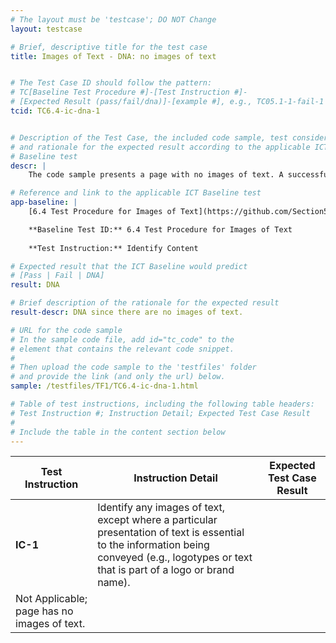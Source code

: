 ```yaml
---
# The layout must be 'testcase'; DO NOT Change
layout: testcase

# Brief, descriptive title for the test case
title: Images of Text - DNA: no images of text 


# The Test Case ID should follow the pattern: 
# TC[Baseline Test Procedure #]-[Test Instruction #]-
# [Expected Result (pass/fail/dna)]-[example #], e.g., TC05.1-1-fail-1
tcid: TC6.4-ic-dna-1


# Description of the Test Case, the included code sample, test considerations,
# and rationale for the expected result according to the applicable ICT
# Baseline test
descr: | 
    The code sample presents a page with no images of text. A successful test should identify a DNA against Baseline Test 6.4 Images of Text.

# Reference and link to the applicable ICT Baseline test
app-baseline: | 
    [6.4 Test Procedure for Images of Text](https://github.com/Section508Coordinators/ICTTestingBaseline/blob/section508coordinators301/06Images.md#64-test-procedure-for-images-of-text)

    **Baseline Test ID:** 6.4 Test Procedure for Images of Text
    
    **Test Instruction:** Identify Content

# Expected result that the ICT Baseline would predict
# [Pass | Fail | DNA]
result: DNA

# Brief description of the rationale for the expected result
result-descr: DNA since there are no images of text.

# URL for the code sample
# In the sample code file, add id="tc_code" to the 
# element that contains the relevant code snippet.
#
# Then upload the code sample to the 'testfiles' folder 
# and provide the link (and only the url) below.
sample: /testfiles/TF1/TC6.4-ic-dna-1.html

# Table of test instructions, including the following table headers: 
# Test Instruction #; Instruction Detail; Expected Test Case Result
#
# Include the table in the content section below
---
```

| Test Instruction | Instruction Detail | Expected Test Case Result |
|------------------|--------------------|---------------------------|
| **IC-1** | Identify any images of text, except where a particular presentation of text is essential to the information being conveyed (e.g., logotypes or text that is part of a logo or brand name).
| Not Applicable; page has no images of text. |